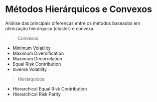 # Métodos  Hierárquicos e Convexos
Análise das principais diferenças entre os métodos baseados em otimização hierárquica (cluster) e convexa.

> Convexos:
- Minimum Volatility
- Maximum Diversification
- Maximum Decorrelation
- Equal Risk Contribution
- Inverse Volatility
 
> Hierárquicos: 
 - Hierarchical Equal Risk Contribution 
 - Hierarchical Risk Parity 
